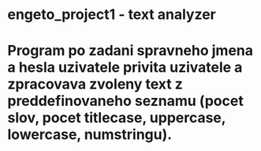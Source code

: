 # engeto_project1 - text analyzer
# Program po zadani spravneho jmena a hesla uzivatele privita uzivatele a zpracovava zvoleny text z preddefinovaneho seznamu (pocet slov, pocet titlecase, uppercase, lowercase, numstringu).  
